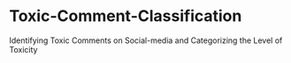 # Toxic-Comment-Classification
Identifying Toxic Comments on Social-media and Categorizing the Level of Toxicity

